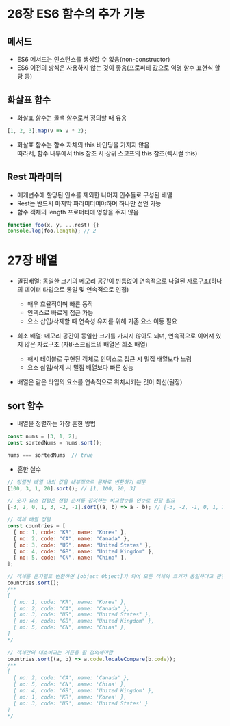 # 26장 ES6 함수의 추가 기능

## 메서드
- ES6 메서드는 인스턴스를 생성할 수 없음(non-constructor)
- ES6 이전의 방식은 사용하지 않는 것이 좋음(프로퍼티 값으로 익명 함수 표현식 할당 등)

## 화살표 함수
- 화살표 함수는 콜백 함수로서 정의할 때 유용
```javascript
[1, 2, 3].map(v => v * 2);
```
- 화살표 함수는 함수 자체의 this 바인딩을 가지지 않음  
  따라서, 함수 내부에서 this 참조 시 상위 스코프의 this 참조(렉시컬 this)


## Rest 파라미터
- 매개변수에 할당된 인수를 제외한 나머지 인수들로 구성된 배열
- Rest는 반드시 마지막 파라미터여야하며 하나만 선언 가능
- 함수 객체의 length 프로퍼티에 영향을 주지 않음
```javascript
function foo(x, y, ...rest) {}
console.log(foo.length); // 2
```


# 27장 배열
- 밀집배열: 동일한 크기의 메모리 공간이 빈틈없이 연속적으로 나열된 자료구조(하나의 데이터 타입으로 통일 및 연속적으로 인접)  
  - 매우 효율적이며 빠른 동작  
  - 인덱스로 빠르게 접근 가능
  - 요소 삽입/삭제할 때 연속성 유지를 위해 기존 요소 이동 필요
- 희소 배열: 메모리 공간이 동일한 크기를 가지지 않아도 되며, 연속적으로 이어져 있지 않은 자료구조 (자바스크립트의 배열은 희소 배열)  
  - 해시 테이블로 구현된 객체로 인덱스로 접근 시 밀집 배열보다 느림
  - 요소 삽입/삭제 시 밀집 배열보다 빠른 성능

- 배열은 같은 타입의 요소를 연속적으로 위치시키는 것이 최선(권장)

## sort 함수
- 배열을 정렬하는 가장 흔한 방법
```javascript
const nums = [3, 1, 2];
const sortedNums = nums.sort();

nums === sortedNums  // true
```

- 흔한 실수
```javascript
// 정렬전 배열 내의 값을 내부적으로 문자로 변환하기 때문
[100, 3, 1, 20].sort(); // [1, 100, 20, 3]

// 숫자 요소 정렬은 정렬 순서를 정의하는 비교함수를 인수로 전달 필요
[-3, 2, 0, 1, 3, -2, -1].sort((a, b) => a - b); // [-3, -2, -1, 0, 1, 2, 3] 오름차순 정렬

// 객체 배열 정렬
const countries = [
  { no: 1, code: "KR", name: "Korea" },
  { no: 2, code: "CA", name: "Canada" },
  { no: 3, code: "US", name: "United States" },
  { no: 4, code: "GB", name: "United Kingdom" },
  { no: 5, code: "CN", name: "China" },
];

// 객체를 문자열로 변환하면 [object Object]가 되어 모든 객체의 크기가 동일하다고 판단
countries.sort();
/**
[
  { no: 1, code: "KR", name: "Korea" },
  { no: 2, code: "CA", name: "Canada" },
  { no: 3, code: "US", name: "United States" },
  { no: 4, code: "GB", name: "United Kingdom" },
  { no: 5, code: "CN", name: "China" },
]
*/

// 객체간의 대소비교는 기준을 잘 정의해야함
countries.sort((a, b) => a.code.localeCompare(b.code));
/**
[
  { no: 2, code: 'CA', name: 'Canada' },
  { no: 5, code: 'CN', name: 'China' },
  { no: 4, code: 'GB', name: 'United Kingdom' },
  { no: 1, code: 'KR', name: 'Korea' },
  { no: 3, code: 'US', name: 'United States' }
]
*/
```